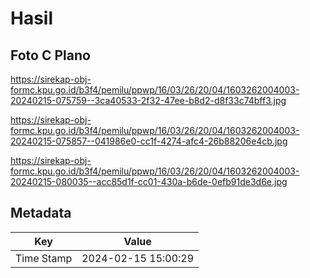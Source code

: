 # Hasil

## Foto C Plano

https://sirekap-obj-formc.kpu.go.id/b3f4/pemilu/ppwp/16/03/26/20/04/1603262004003-20240215-075759--3ca40533-2f32-47ee-b8d2-d8f33c74bff3.jpg

https://sirekap-obj-formc.kpu.go.id/b3f4/pemilu/ppwp/16/03/26/20/04/1603262004003-20240215-075857--041986e0-cc1f-4274-afc4-26b88206e4cb.jpg

https://sirekap-obj-formc.kpu.go.id/b3f4/pemilu/ppwp/16/03/26/20/04/1603262004003-20240215-080035--acc85d1f-cc01-430a-b6de-0efb91de3d6e.jpg


## Metadata

| Key        | Value               |
| ---------- | ------------------- |
| Time Stamp | 2024-02-15 15:00:29 |



